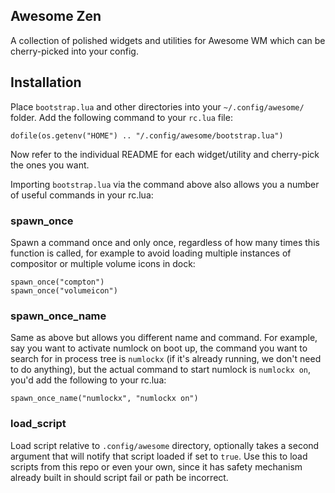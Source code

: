 Awesome Zen
-----------
A collection of polished widgets and utilities for Awesome WM which can be cherry-picked into your config.

## Installation
Place `bootstrap.lua` and other directories into your `~/.config/awesome/` folder. Add the following command to your `rc.lua` file:

	dofile(os.getenv("HOME") .. "/.config/awesome/bootstrap.lua")

Now refer to the individual README for each widget/utility and cherry-pick the ones you want.

Importing `bootstrap.lua` via the command above also allows you a number of useful commands in your rc.lua:

### spawn_once
Spawn a command once and only once, regardless of how many times this function is called, for example to avoid loading multiple instances of compositor or multiple volume icons in dock:

    spawn_once("compton")
    spawn_once("volumeicon")

### spawn_once_name
Same as above but allows you different name and command. For example, say you want to activate numlock on boot up, the command you want to search for in process tree is `numlockx` (if it's already running, we don't need to do anything), but the actual command to start numlock is `numlockx on`, you'd add the following to your rc.lua:

    spawn_once_name("numlockx", "numlockx on")

### load_script
Load script relative to `.config/awesome` directory, optionally takes a second argument that will notify that script loaded if set to `true`. Use this to load scripts from this repo or even your own, since it has safety mechanism already built in should script fail or path be incorrect.
